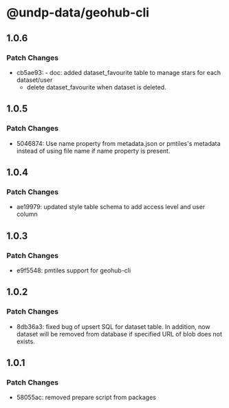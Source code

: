 # @undp-data/geohub-cli

## 1.0.6

### Patch Changes

- cb5ae93: - doc: added dataset_favourite table to manage stars for each dataset/user
  - delete dataset_favourite when dataset is deleted.

## 1.0.5

### Patch Changes

- 5046874: Use name property from metadata.json or pmtiles's metadata instead of using file name if name property is present.

## 1.0.4

### Patch Changes

- ae19979: updated style table schema to add access level and user column

## 1.0.3

### Patch Changes

- e9f5548: pmtiles support for geohub-cli

## 1.0.2

### Patch Changes

- 8db36a3: fixed bug of upsert SQL for dataset table. In addition, now dataset will be removed from database if specified URL of blob does not exists.

## 1.0.1

### Patch Changes

- 58055ac: removed prepare script from packages
